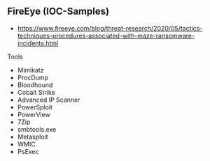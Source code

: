 ## FireEye (IOC-Samples)
- https://www.fireeye.com/blog/threat-research/2020/05/tactics-techniques-procedures-associated-with-maze-ransomware-incidents.html

Tools
- Mimikatz
- ProcDump
- Bloodhound
- Cobalt Strike
- Advanced IP Scanner
- PowerSploit
- PowerView
- 7Zip
- smbtools.exe
- Metasploit
- WMIC
- PsExec